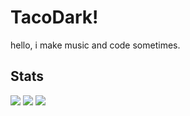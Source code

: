 # TacoDark!
hello, i make music and code sometimes.

## Stats
![](https://github-readme-stats.vercel.app/api?username=TacoDark&theme=dark&hide_border=false&include_all_commits=false&count_private=false)
![](https://github-readme-streak-stats.herokuapp.com/?user=TacoDark&theme=dark&hide_border=false)
![](https://github-readme-stats.vercel.app/api/top-langs/?username=TacoDark&theme=dark&hide_border=false&include_all_commits=false&count_private=false&layout=compact)
